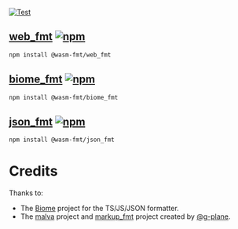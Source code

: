 [![Test](https://github.com/wasm-fmt/web_fmt/actions/workflows/test.yml/badge.svg)](https://github.com/wasm-fmt/web_fmt/actions/workflows/test.yml)

## [web_fmt](./crates/web_fmt/README.md) [![npm](https://img.shields.io/npm/v/@wasm-fmt/web_fmt)](https://www.npmjs.com/package/@wasm-fmt/web_fmt)

```bash
npm install @wasm-fmt/web_fmt
```

## [biome_fmt](./crates/biome_fmt/README.md) [![npm](https://img.shields.io/npm/v/@wasm-fmt/biome_fmt)](https://www.npmjs.com/package/@wasm-fmt/biome_fmt)

```bash
npm install @wasm-fmt/biome_fmt
```

## [json_fmt](./crates/json_fmt/README.md) [![npm](https://img.shields.io/npm/v/@wasm-fmt/json_fmt)](https://www.npmjs.com/package/@wasm-fmt/json_fmt)

```bash
npm install @wasm-fmt/json_fmt
```

# Credits

Thanks to:

- The [Biome](https://github.com/biomejs/biome) project for the TS/JS/JSON
  formatter.
- The [malva](https://github.com/g-plane/malva) project and
  [markup_fmt](https://github.com/g-plane/markup_fmt) project created by
  [@g-plane](https://github.com/g-plane).
